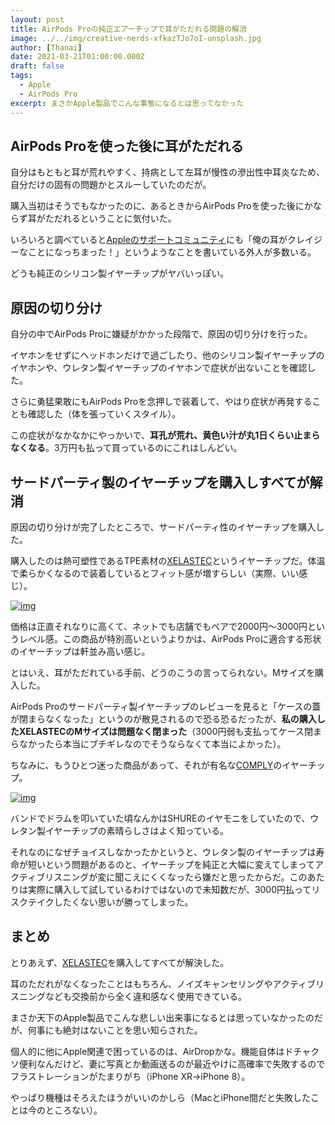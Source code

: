 ```yaml
---
layout: post
title: AirPods Proの純正エアーチップで耳がただれる問題の解消
image: ../../img/creative-nerds-xfkazTJo7oI-unsplash.jpg
author: [Thanai]
date: 2021-03-21T01:00:00.000Z
draft: false
tags:
  - Apple
  - AirPods Pro
excerpt: まさかApple製品でこんな事態になるとは思ってなかった
---
```


## AirPods Proを使った後に耳がただれる

自分はもともと耳が荒れやすく、持病として左耳が慢性の滲出性中耳炎なため、自分だけの固有の問題かとスルーしていたのだが。

購入当初はそうでもなかったのに、あるときからAirPods Proを使った後にかならず耳がただれるということに気付いた。

いろいろと調べていると[Appleのサポートコミュニティ](https://discussions.apple.com/thread/250896003)にも「俺の耳がクレイジーなことになっちまった！」というようなことを書いている外人が多数いる。

どうも純正のシリコン製イヤーチップがヤバいっぽい。

## 原因の切り分け

自分の中でAirPods Proに嫌疑がかかった段階で、原因の切り分けを行った。

イヤホンをせずにヘッドホンだけで過ごしたり、他のシリコン製イヤーチップのイヤホンや、ウレタン製イヤーチップのイヤホンで症状が出ないことを確認した。

さらに勇猛果敢にもAirPods Proを念押しで装着して、やはり症状が再発することも確認した（体を張っていくスタイル）。

この症状がなかなかにやっかいで、**耳孔が荒れ、黄色い汁が丸1日くらい止まらなくなる**。3万円も払って買っているのにこれはしんどい。

## サードパーティ製のイヤーチップを購入しすべてが解消

原因の切り分けが完了したところで、サードパーティ性のイヤーチップを購入した。

購入したのは熱可塑性であるTPE素材の[XELASTEC](https://amzn.to/3scMBqg)というイヤーチップだ。体温で柔らかくなるので装着しているとフィット感が増すらしい（実際、いい感じ）。

[![img](//ws-fe.amazon-adsystem.com/widgets/q?_encoding=UTF8&ASIN=B08DFN259X&Format=_SL250_&ID=AsinImage&MarketPlace=JP&ServiceVersion=20070822&WS=1&tag=dev00d-22&language=ja_JP)](https://amzn.to/3scMBqg)

価格は正直それなりに高くて、ネットでも店舗でもペアで2000円〜3000円というレベル感。この商品が特別高いというよりかは、AirPods Proに適合する形状のイヤーチップは軒並み高い感じ。

とはいえ、耳がただれている手前、どうのこうの言ってられない。Mサイズを購入した。

AirPods Proのサードパーティ製イヤーチップのレビューを見ると「ケースの蓋が閉まらなくなった」というのが散見されるので恐る恐るだったが、**私の購入したXELASTECのMサイズは問題なく閉まった**（3000円弱も支払ってケース閉まらなかったら本当にブチギレなのでそうならなくて本当によかった）。

ちなみに、もうひとつ迷った商品があって、それが有名な[COMPLY](https://amzn.to/3c88b9M)のイヤーチップ。

[![img](//ws-fe.amazon-adsystem.com/widgets/q?_encoding=UTF8&ASIN=B08P1CKTS9&Format=_SL250_&ID=AsinImage&MarketPlace=JP&ServiceVersion=20070822&WS=1&tag=dev00d-22&language=ja_JP)](https://amzn.to/3c88b9M)

バンドでドラムを叩いていた頃なんかはSHUREのイヤモニをしていたので、ウレタン製イヤーチップの素晴らしさはよく知っている。

それなのになぜチョイスしなかったかというと、ウレタン製のイヤーチップは寿命が短いという問題があるのと、イヤーチップを純正と大幅に変えてしまってアクティブリスニングが変に聞こえにくくなったら嫌だと思ったからだ。このあたりは実際に購入して試しているわけではないので未知数だが、3000円払ってリスクテイクしたくない思いが勝ってしまった。

## まとめ

とりあえず、[XELASTEC](https://amzn.to/3scMBqg)を購入してすべてが解決した。

耳のただれがなくなったことはもちろん、ノイズキャンセリングやアクティブリスニングなども交換前から全く違和感なく使用できている。

まさか天下のApple製品でこんな悲しい出来事になるとは思っていなかったのだが、何事にも絶対はないことを思い知らされた。

個人的に他にApple関連で困っているのは、AirDropかな。機能自体はドチャクソ便利なんだけど、妻に写真とか動画送るのが最近やけに高確率で失敗するのでフラストレーションがたまりがち（iPhone XR→iPhone 8）。

やっぱり機種はそろえたほうがいいのかしら（MacとiPhone間だと失敗したことは今のところない）。
